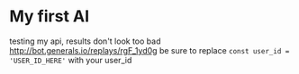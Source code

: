 # My first AI
testing my api, results don't look too bad http://bot.generals.io/replays/rgF_1yd0g be sure to replace `const user_id = 'USER_ID_HERE'` with your user_id